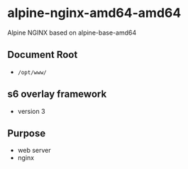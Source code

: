 # alpine-nginx-amd64-amd64
Alpine NGINX based on alpine-base-amd64

## Document Root
* `/opt/www/`

## s6 overlay framework
* version 3

## Purpose
* web server
* nginx


